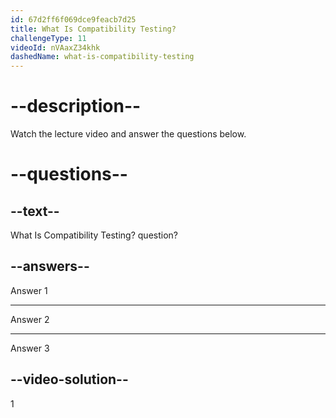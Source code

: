```yaml
---
id: 67d2ff6f069dce9feacb7d25
title: What Is Compatibility Testing?
challengeType: 11
videoId: nVAaxZ34khk
dashedName: what-is-compatibility-testing
---
```


# --description--

Watch the lecture video and answer the questions below.

# --questions--

## --text--

What Is Compatibility Testing? question?

## --answers--

Answer 1

---

Answer 2

---

Answer 3

## --video-solution--

1
